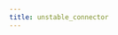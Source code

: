 ```yaml
---
title: unstable_connector
---
```


<script setup>
const docsPath = 'react'
const packageName = 'wagmi'
</script>

<!-- @include: @shared/transports/unstable_connector.md -->
